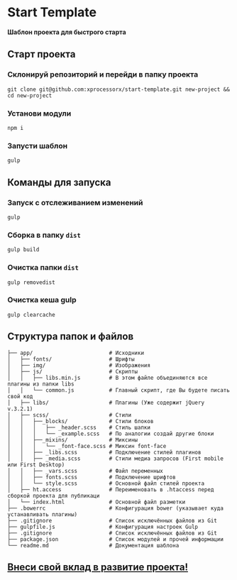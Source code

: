 # Start Template
**Шаблон проекта для быстрого старта**


## Старт проекта

### Склонируй репозиторий и перейди в папку проекта
```
git clone git@github.com:xprocessorx/start-template.git new-project && cd new-project
```

### Установи модули
```
npm i
```

### Запусти шаблон
```
gulp
```


## Команды для запуска

### Запуск с отслеживанием изменений
```
gulp
```

### Сборка в папку `dist`
```
gulp build
```

### Очистка папки `dist`
```
gulp removedist
```

### Очистка кеша gulp
```
gulp clearcache
```


## Структура папок и файлов
```
├── app/                        # Исходники
│   ├── fonts/                  # Шрифты
│   ├── img/                    # Изображения
│   ├── js/                     # Скрипты
│   │   ├── libs.min.js         # В этом файле объединяются все плагины из папки libs
│   │   └── common.js           # Главный скрипт, где Вы будете писать свой код
│   ├── libs/                   # Плагины (Уже содержит jQuery v.3.2.1)
│   ├── scss/                   # Стили
│   │   ├──_blocks/             # Стили блоков
│   │   │   ├── _header.scss    # Стиль шапки
│   │   │   └── _example.scss   # По аналогии создай другие блоки
│   │   ├──_mixins/             # Миксины
│   │   │   └── _font-face.scss # Миксин font-face
│   │   ├── _libs.scss          # Подключение стилей плагинов
│   │   ├── _media.scss         # Стили медиа запросов (First mobile или First Desktop)
│   │   ├── _vars.scss          # Файл переменных
│   │   ├── fonts.scss          # Подключение шрифтов
│   │   └── style.scss          # Основной файл стилей проекта
│   ├── ht.access               # Переименовать в .htaccess перед сборкой проекта для публикаци
│   └── index.html              # Основной файл разметки
├── .bowerrc                    # Конфигурация bower (указывает куда устанавливать плагины)
├── .gitignore                  # Список исключённых файлов из Git
├── gulpfile.js                 # Конфигурация настроек Gulp
├── .gitignore                  # Список исключённых файлов из Git
├── package.json                # Список модулей и прочей информации
└── readme.md                   # Документация шаблона
```

## [Внеси свой вклад в развитие проекта!](https://github.com/xprocessorx/start-template/blob/master/contributing.md)
